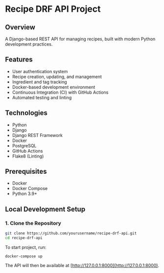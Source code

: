 # Recipe DRF API Project

## Overview
A Django-based REST API for managing recipes, built with modern Python development practices.

## Features
- User authentication system
- Recipe creation, updating, and management
- Ingredient and tag tracking
- Docker-based development environment
- Continuous Integration (CI) with GitHub Actions
- Automated testing and linting

## Technologies
- Python
- Django
- Django REST Framework
- Docker
- PostgreSQL
- GitHub Actions
- Flake8 (Linting)

## Prerequisites
- Docker
- Docker Compose
- Python 3.9+

## Local Development Setup

### 1. Clone the Repository
```bash
git clone https://github.com/yourusername/recipe-drf-api.git
cd recipe-drf-api
```

To start project, run:

```
docker-compose up
```

The API will then be available at [http://127.0.0.1:8000](http://127.0.0.1:8000).